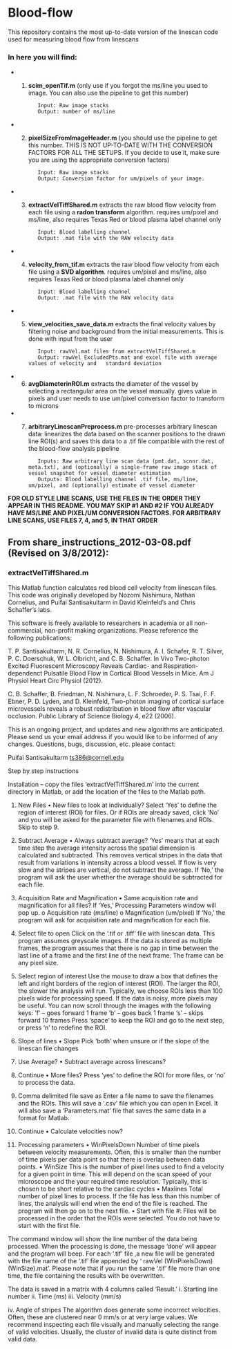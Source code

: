 # Blood-flow
This repository contains the most up-to-date version of the linescan code used for measuring blood flow from linescans

### In here you will find:

- 1. **scim_openTif.m** (only use if you forgot the ms/line you used to image. You can also use the pipeline to get this number)

			Input: Raw image stacks
			Output: number of ms/line

- 2. **pixelSizeFromImageHeader.m** (you should use the pipeline to get this number. THIS IS NOT UP-TO-DATE WITH THE CONVERSION FACTORS FOR ALL THE SETUPS. If you decide to use it, make sure you are using the appropriate conversion factors)
	
			Input: Raw image stacks
			Output: Conversion factor for um/pixels of your image.

- 3. **extractVelTiffShared.m** extracts the raw blood flow velocity from each file using a **radon transform** algorithm. requires um/pixel and ms/line, also requires Texas Red or blood plasma label channel only
	
			Input: Blood labelling channel
			Output: .mat file with the RAW velocity data

- 4. **velocity_from_tif.m** extracts the raw blood flow velocity from each file using a **SVD algorithm**. requires um/pixel and ms/line, also requires Texas Red or blood plasma label channel only
	
			Input: Blood labelling channel
			Output: .mat file with the RAW velocity data
	
- 5. **view_velocities_save_data.m** extracts the final velocity values by filtering noise and background from the initial measurements. This is done with input from the user
	
			Input: rawVel.mat files from extractVelTiffShared.m 
			Output: rawVel ExcludedPts.mat and excel file with average values of velocity and 	standard deviation 

- 6. **avgDiameterinROI.m** extracts the diameter of the vessel by selecting a rectangular area on the vessel manually. gives value in pixels and user needs to use um/pixel conversion factor to transform to microns

- 7. **arbitraryLinescanPreprocess.m** pre-processes arbitrary linescan data: linearizes the data based on the scanner positions to the drawn line ROI(s) and saves this data to a .tif file compatible with the rest of the blood-flow analysis pipeline
	
			Inputs: Raw arbitrary line scan data (pmt.dat, scnnr.dat, meta.txt), and (optionally) a single-frame raw image stack of vessel snapshot for vessel diameter estimation
			Outputs: Blood labelling channel .tif file, ms/line, um/pixel, and (optionally) estimate of vessel diameter 


**FOR OLD STYLE LINE SCANS, USE THE FILES IN THE ORDER THEY APPEAR IN THIS README. YOU MAY SKIP #1 AND #2 IF YOU ALREADY HAVE MS/LINE AND PIXEL/UM CONVERSION FACTORS. FOR ARBITRARY LINE SCANS, USE FILES 7, 4, and 5, IN THAT ORDER**

## From share_instructions_2012-03-08.pdf (Revised on 3/8/2012):
### extractVelTiffShared.m

This Matlab function calculates red blood cell velocity from linescan files. This code was originally developed by Nozomi Nishimura, Nathan Cornelius, and Puifai Santisakultarm in David Kleinfeld’s and Chris Schaffer’s labs.

This software is freely available to researchers in academia or all non-commercial, non-profit making organizations. Please reference the following publications:

T. P. Santisakultarm, N. R. Cornelius, N. Nishimura, A. I. Schafer, R. T. Silver, P. C. Doerschuk,
W. L. Olbricht, and C. B. Schaffer. In Vivo Two-photon Excited Fluorescent Microscopy Reveals Cardiac- and Respiration-dependenct Pulsatile Blood Flow in Cortical Blood Vessels in Mice. Am J Physiol Heart Circ Physiol (2012).

C. B. Schaffer, B. Friedman, N. Nishimura, L. F. Schroeder, P. S. Tsai, F. F. Ebner, P. D. Lyden, and D. Kleinfeld, Two-photon imaging of cortical surface microvessels reveals a robust redistribution in blood flow after vascular occlusion. Public Library of Science Biology 4, e22 (2006).

This is an ongoing project, and updates and new algorithms are anticipated. Please send us your email address if you would like to be informed of any changes. Questions, bugs, discussion, etc. please contact:

Puifai Santisakultarm ts386@cornell.edu

Step by step instructions

Installation – copy the files ‘extractVelTiffShared.m’ into the current directory in Matlab, or add the location of the files to the Matlab path.

1.	New Files
•	New files to look at individually?
Select ‘Yes’ to define the region of interest (ROI) for files. Or if ROIs are already saved, click ‘No’ and you will be asked for the parameter file with filenames and ROIs. Skip to step 9.

2.	Subtract Average
•	Always subtract average?
‘Yes’ means that at each time step the average intensity across the spatial dimension is calculated and subtracted. This removes vertical stripes in the data that result from variations in intensity across a blood vessel. If flow is very slow and the stripes are vertical, do not subtract the average. If ‘No,’ the program will ask the user whether the average should be subtracted for each file.

3.	Acquisition Rate and Magnification
•	Same acquisition rate and magnification for all files? If ‘Yes,’ Processing Parameters window will pop up.
o	Acquisition rate (ms/line)
o	Magnification (um/pixel)
If ‘No,’ the program will ask for acquisition rate and magnification for each file.

4.	Select file to open
Click on the ‘.tif or .tiff’ file with linescan data. This program assumes greyscale images. If the data is stored as multiple frames, the program assumes that there is no gap in time between the last line of a frame and the first line of the next frame. The frame can be any pixel size.
 

5.	Select region of interest
Use the mouse to draw a box that defines the left and right borders of the region of interest (ROI). The larger the ROI, the slower the analysis will run. Typically, we choose ROIs less than 100 pixels wide for processing speed. If the data is noisy, more pixels may be useful. You can now scroll through the images with the following keys:
‘f’ – goes forward 1 frame ‘b’ – goes back 1 frame
‘s’ – skips forward 10 frames
Press ‘space’ to keep the ROI and go to the next step, or press ‘n’ to redefine the ROI.

6.	Slope of lines
•	Slope
Pick ‘both’ when unsure or if the slope of the linescan file changes

7.	Use Average?
•	Subtract average across linescans?

8.	Continue
•	More files?
Press ‘yes’ to define the ROI for more files, or ‘no’ to process the data.

9.	Comma delimited file save as
Enter a file name to save the filenames and the ROIs. This will save a ‘.csv’ file which you can open in Excel. It will also save a ‘Parameters.mat’ file that saves the same data in a format for Matlab.

10.	Continue
•	Calculate velocities now?

11.	Processing parameters
•	WinPixelsDown
Number of time pixels between velocity measurements. Often, this is smaller than the number of time pixels per data point so that there is overlap between data points.
•	WinSize
This is the number of pixel lines used to find a velocity for a given point in time. This will depend on the scan speed of your microscope and the your required time resolution. Typically, this is chosen to be short relative to the cardiac cycles
•	Maxlines
Total number of pixel lines to process. If the file has less than this number of lines, the analysis will end when the end of the file is reached. The program will then go on to the next file.
•	Start with file #:
Files will be processed in the order that the ROIs were selected. You do not have to start with the first file.

The command window will show the line number of the data being processed. When the processing is done, the message ‘done’ will appear and the program will beep.
For each ‘.tif’ file ,a new file will be generated with the file name of the ‘.tif’ file appended by ‘ rawVel (WinPixelsDown)(WinSize).mat’. Please note that if you run the same ‘.tif’ file more than one time, the file containing the results with be overwritten.

The data is saved in a matrix with 4 columns called ‘Result.’
i.	Starting line number
ii.	Time (ms)
iii.	Velocity (mm/s)
 
iv.	Angle of stripes
The algorithm does generate some incorrect velocities. Often, these are clustered near 0 mm/s or at very large values. We recommend inspecting each file visually and manually selecting the range of valid velocities. Usually, the cluster of invalid data is quite distinct from valid data.

